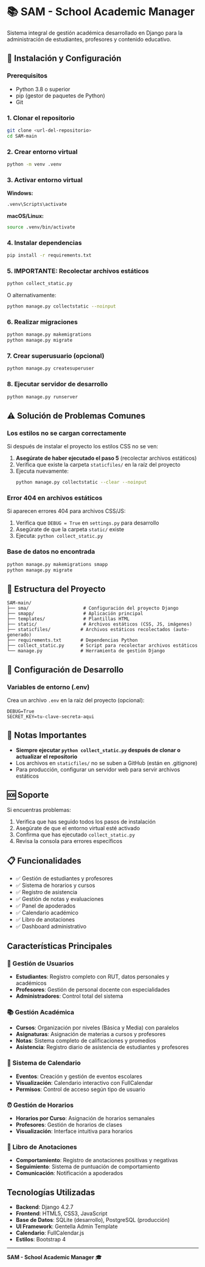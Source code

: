 # 📚 SAM - School Academic Manager

Sistema integral de gestión académica desarrollado en Django para la administración de estudiantes, profesores y contenido educativo.

## 🚀 Instalación y Configuración

### Prerequisitos
- Python 3.8 o superior
- pip (gestor de paquetes de Python)
- Git

### 1. Clonar el repositorio
```bash
git clone <url-del-repositorio>
cd SAM-main
```

### 2. Crear entorno virtual
```bash
python -m venv .venv
```

### 3. Activar entorno virtual
**Windows:**
```bash
.venv\Scripts\activate
```

**macOS/Linux:**
```bash
source .venv/bin/activate
```

### 4. Instalar dependencias
```bash
pip install -r requirements.txt
```

### 5. **IMPORTANTE: Recolectar archivos estáticos**
```bash
python collect_static.py
```
O alternativamente:
```bash
python manage.py collectstatic --noinput
```

### 6. Realizar migraciones
```bash
python manage.py makemigrations
python manage.py migrate
```

### 7. Crear superusuario (opcional)
```bash
python manage.py createsuperuser
```

### 8. Ejecutar servidor de desarrollo
```bash
python manage.py runserver
```

## ⚠️ Solución de Problemas Comunes

### Los estilos no se cargan correctamente
Si después de instalar el proyecto los estilos CSS no se ven:

1. **Asegúrate de haber ejecutado el paso 5** (recolectar archivos estáticos)
2. Verifica que existe la carpeta `staticfiles/` en la raíz del proyecto
3. Ejecuta nuevamente:
   ```bash
   python manage.py collectstatic --clear --noinput
   ```

### Error 404 en archivos estáticos
Si aparecen errores 404 para archivos CSS/JS:

1. Verifica que `DEBUG = True` en `settings.py` para desarrollo
2. Asegúrate de que la carpeta `static/` existe
3. Ejecuta: `python collect_static.py`

### Base de datos no encontrada
```bash
python manage.py makemigrations smapp
python manage.py migrate
```

## 📁 Estructura del Proyecto

```
SAM-main/
├── sma/                    # Configuración del proyecto Django
├── smapp/                  # Aplicación principal
├── templates/              # Plantillas HTML
├── static/                 # Archivos estáticos (CSS, JS, imágenes)
├── staticfiles/           # Archivos estáticos recolectados (auto-generado)
├── requirements.txt       # Dependencias Python
├── collect_static.py      # Script para recolectar archivos estáticos
└── manage.py              # Herramienta de gestión Django
```

## 🔧 Configuración de Desarrollo

### Variables de entorno (.env)
Crea un archivo `.env` en la raíz del proyecto (opcional):
```
DEBUG=True
SECRET_KEY=tu-clave-secreta-aqui
```

## 📝 Notas Importantes

- **Siempre ejecutar `python collect_static.py` después de clonar o actualizar el repositorio**
- Los archivos en `staticfiles/` no se suben a GitHub (están en .gitignore)
- Para producción, configurar un servidor web para servir archivos estáticos

## 🆘 Soporte

Si encuentras problemas:
1. Verifica que has seguido todos los pasos de instalación
2. Asegúrate de que el entorno virtual esté activado
3. Confirma que has ejecutado `collect_static.py`
4. Revisa la consola para errores específicos

## 📋 Funcionalidades

- ✅ Gestión de estudiantes y profesores
- ✅ Sistema de horarios y cursos
- ✅ Registro de asistencia
- ✅ Gestión de notas y evaluaciones
- ✅ Panel de apoderados
- ✅ Calendario académico
- ✅ Libro de anotaciones
- ✅ Dashboard administrativo

## Características Principales

### 👥 Gestión de Usuarios
- **Estudiantes**: Registro completo con RUT, datos personales y académicos
- **Profesores**: Gestión de personal docente con especialidades
- **Administradores**: Control total del sistema

### 📚 Gestión Académica
- **Cursos**: Organización por niveles (Básica y Media) con paralelos
- **Asignaturas**: Asignación de materias a cursos y profesores
- **Notas**: Sistema completo de calificaciones y promedios
- **Asistencia**: Registro diario de asistencia de estudiantes y profesores

### 📅 Sistema de Calendario
- **Eventos**: Creación y gestión de eventos escolares
- **Visualización**: Calendario interactivo con FullCalendar
- **Permisos**: Control de acceso según tipo de usuario

### ⏰ Gestión de Horarios
- **Horarios por Curso**: Asignación de horarios semanales
- **Profesores**: Gestión de horarios de clases
- **Visualización**: Interface intuitiva para horarios

### 📖 Libro de Anotaciones
- **Comportamiento**: Registro de anotaciones positivas y negativas
- **Seguimiento**: Sistema de puntuación de comportamiento
- **Comunicación**: Notificación a apoderados

## Tecnologías Utilizadas

- **Backend**: Django 4.2.7
- **Frontend**: HTML5, CSS3, JavaScript
- **Base de Datos**: SQLite (desarrollo), PostgreSQL (producción)
- **UI Framework**: Gentella Admin Template
- **Calendario**: FullCalendar.js
- **Estilos**: Bootstrap 4

---
**SAM - School Academic Manager** 🎓
